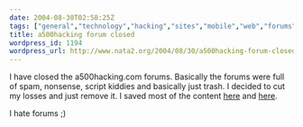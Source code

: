```yaml
---
date: 2004-08-30T02:58:25Z
tags: ["general","technology","hacking","sites","mobile","web","forums","mine","a500hacking"]
title: a500hacking forum closed
wordpress_id: 1194
wordpress_url: http://www.nata2.org/2004/08/30/a500hacking-forum-closed-2/
---
```


I have closed the a500hacking.com forums. Basically the forums were full of spam, nonsense, script kiddies and basically just trash. I  decided to cut my losses and just remove it. I saved most of the content <a href="http://3gcoding.com/archives/000014.php">here</a> and <a href="http://3gcoding.com/archives/000015.php">here</a>.

I hate forums ;)
